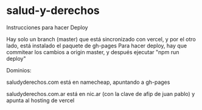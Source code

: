 # salud-y-derechos


Instrucciones para hacer Deploy

Hay solo un branch (master) que está sincronizado con vercel, y por el otro lado, está instalado el paquete de gh-pages
Para hacer deploy, hay que commitear los cambios a origin master, y después ejecutar "npm run deploy"





Dominios:

saludyderechos.com está en namecheap, apuntando a gh-pages

saludyderechos.com.ar está en nic.ar (con la clave de afip de juan pablo) y apunta al hosting de vercel
